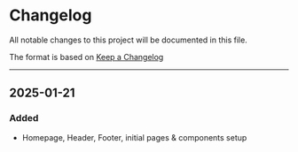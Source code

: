 # Changelog

All notable changes to this project will be documented in this file.

The format is based on [Keep a Changelog](https://keepachangelog.com/en/1.0.0/) <hr>

## 2025-01-21
### Added 

- Homepage, Header, Footer, initial pages & components setup

